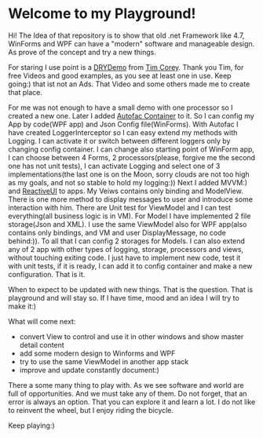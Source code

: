 # Welcome to my Playground!

Hi! The Idea of that repository is to show that old .net Framework like 4.7, WinForms and WPF can have a "modern" software  and manageable design. As prove of the concept and try a new things.

For staring I use point is a [DRYDemo](https://www.youtube.com/watch?v=dhnsegiPXoo) from [Tim Corey](https://www.iamtimcorey.com/). Thank you Tim, for free Videos and good examples, as you see at least one in use. Keep going:) that ist not an Ads. That Video and some others made me to create that place.

For me was not enough to have a small demo with one processor so I created a new one. Later I added [Autofac Container](https://autofac.org/) to it. So I can config my App by code(WPF app) and Json Config file(WinForms).
With Autofac I have created LoggerInterceptor so I can easy extend my methods with Logging. I can activate it or switch between different loggers only by changing config container. I can change also starting point of WinForm app, I can choose between 4 Forms, 2 processors(please, forgive me the second one has not unit tests), I can activate Logging and select one of 3 implementations(the last one is on the Moon, sorry clouds are not too high as my goals, and not so stable to hold my logging:))
Next I added  MVVM:) and [ReactiveUI](https://www.reactiveui.net/) to apps. My Veiws contains only binding and ModelView. There is one more method to display messages to user and introduce some interaction with him. There are Unit test for ViewModel and I can test everything(all business logic is in VM). For Model I have implemented 2 file storage(Json and XML). I use the same ViewModel also for WPF app(also contains only bindings, and VM and user DisplayMessage, no code behind:)). To all that I can config 2 storages for Models.
I can also extend any of 2 app with other types of logging, storage, processors and views, without touching exiting code. I just have to implement new code, test it with unit tests, if it is ready, I can add it to config container and make a new configuration. That is it. 

When to expect to be updated with new things. That is the question. That is playground and will stay so.
If I have time, mood and an idea I will try to make it:)

What will come next:
 - convert View to control and use it in other windows and show
   master detail content 
 - add some modern design to Winforms and WPF
 - try to use the same ViewModel in another app stack
 - improve and update constantly document:)
 
 There a some many thing to play with. 
 As we see  software and world are full of opportunities. And we must take any of them. 
 Do not forget, that an error is always an option. That you can explore it and learn a lot.
 I do not like to reinvent the wheel, but I enjoy riding the bicycle.

Keep playing:)
